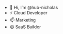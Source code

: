 - 👋 Hi, I’m @hub-nicholas
- ⚡ Cloud Developer
- 📫 Marketing
- 😄 SaaS Builder

<!---
hub-nicholas/hub-nicholas is a ✨ special ✨ repository because its `README.md` (this file) appears on your GitHub profile.
You can click the Preview link to take a look at your changes.
--->
